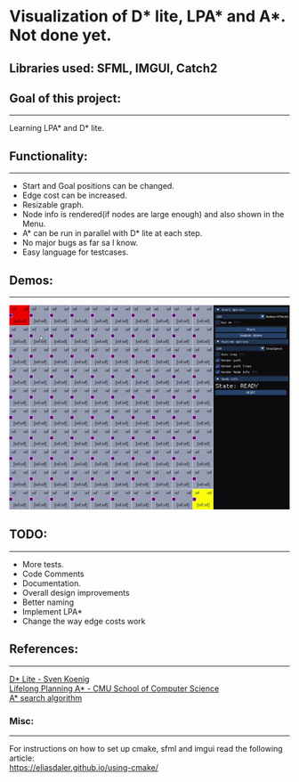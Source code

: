 # Visualization of D* lite, LPA* and A*. Not done yet.
## Libraries used: SFML, IMGUI, Catch2

## Goal of this project:
---
Learning LPA* and D* lite.

## Functionality:
---
* Start and Goal positions can be changed.  <br/>
* Edge cost can be increased.  <br/>
* Resizable graph.  <br/>
* Node info is rendered(if nodes are large enough) and also shown in the Menu.  <br/>
* A* can be run in parallel with D* lite at each step.  <br/>
* No major bugs as far sa I know.  <br/>
* Easy language for testcases.  <br/>

## Demos:
---
![alt text](https://github.com/Alexej/Pathfinding/blob/main/images/demo1.gif "Demo 1")

## TODO:
---
* More tests.  <br/>
* Code Comments  <br/>
* Documentation.  <br/>
* Overall design improvements  <br/>
* Better naming  <br/>
* Implement LPA*  <br/>
* Change the way edge costs work <br/>

## References:
---
[D* Lite - Sven Koenig](http://idm-lab.org/bib/abstracts/papers/aaai02b.pdf)  <br/>
[Lifelong Planning A* - CMU School of Computer Science](https://www.cs.cmu.edu/~maxim/files/aij04.pdf)  <br/>
[A* search algorithm](https://en.wikipedia.org/wiki/A*_search_algorithm)  <br/>

### Misc:
---
For instructions on how to set up cmake, sfml and imgui read the following article:  <br/>
https://eliasdaler.github.io/using-cmake/


